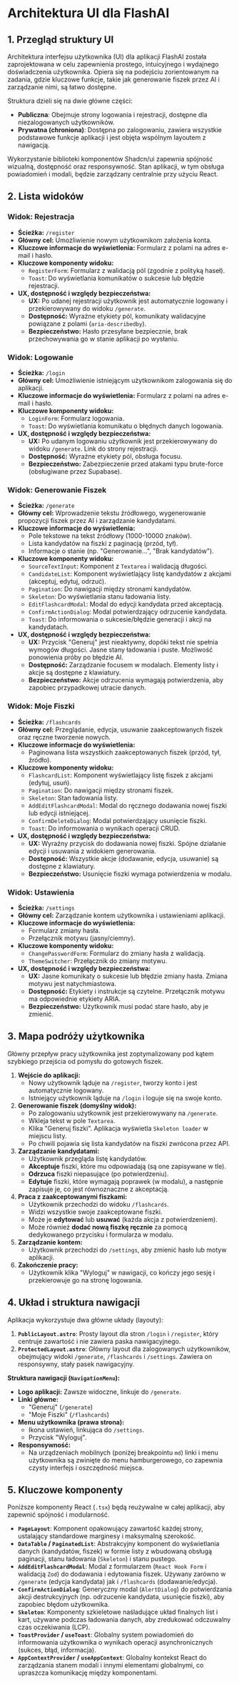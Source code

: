 # Architektura UI dla FlashAI

## 1. Przegląd struktury UI

Architektura interfejsu użytkownika (UI) dla aplikacji FlashAI została zaprojektowana w celu zapewnienia prostego, intuicyjnego i wydajnego doświadczenia użytkownika. Opiera się na podejściu zorientowanym na zadania, gdzie kluczowe funkcje, takie jak generowanie fiszek przez AI i zarządzanie nimi, są łatwo dostępne.

Struktura dzieli się na dwie główne części:
- **Publiczna**: Obejmuje strony logowania i rejestracji, dostępne dla niezalogowanych użytkowników.
- **Prywatna (chroniona)**: Dostępna po zalogowaniu, zawiera wszystkie podstawowe funkcje aplikacji i jest objęta wspólnym layoutem z nawigacją.

Wykorzystanie biblioteki komponentów Shadcn/ui zapewnia spójność wizualną, dostępność oraz responsywność. Stan aplikacji, w tym obsługa powiadomień i modali, będzie zarządzany centralnie przy użyciu React.

## 2. Lista widoków

### Widok: Rejestracja
- **Ścieżka:** `/register`
- **Główny cel:** Umożliwienie nowym użytkownikom założenia konta.
- **Kluczowe informacje do wyświetlenia:** Formularz z polami na adres e-mail i hasło.
- **Kluczowe komponenty widoku:**
  - `RegisterForm`: Formularz z walidacją pól (zgodnie z polityką haseł).
  - `Toast`: Do wyświetlania komunikatów o sukcesie lub błędzie rejestracji.
- **UX, dostępność i względy bezpieczeństwa:**
  - **UX:** Po udanej rejestracji użytkownik jest automatycznie logowany i przekierowywany do widoku `/generate`.
  - **Dostępność:** Wyraźne etykiety pól, komunikaty walidacyjne powiązane z polami (`aria-describedby`).
  - **Bezpieczeństwo:** Hasło przesyłane bezpiecznie, brak przechowywania go w stanie aplikacji po wysłaniu.

### Widok: Logowanie
- **Ścieżka:** `/login`
- **Główny cel:** Umożliwienie istniejącym użytkownikom zalogowania się do aplikacji.
- **Kluczowe informacje do wyświetlenia:** Formularz z polami na adres e-mail i hasło.
- **Kluczowe komponenty widoku:**
  - `LoginForm`: Formularz logowania.
  - `Toast`: Do wyświetlania komunikatu o błędnych danych logowania.
- **UX, dostępność i względy bezpieczeństwa:**
  - **UX:** Po udanym logowaniu użytkownik jest przekierowywany do widoku `/generate`. Link do strony rejestracji.
  - **Dostępność:** Wyraźne etykiety pól, obsługa focusu.
  - **Bezpieczeństwo:** Zabezpieczenie przed atakami typu brute-force (obsługiwane przez Supabase).

### Widok: Generowanie Fiszek
- **Ścieżka:** `/generate`
- **Główny cel:** Wprowadzenie tekstu źródłowego, wygenerowanie propozycji fiszek przez AI i zarządzanie kandydatami.
- **Kluczowe informacje do wyświetlenia:**
  - Pole tekstowe na tekst źródłowy (1000-10000 znaków).
  - Lista kandydatów na fiszki z paginacją (przód, tył).
  - Informacje o stanie (np. "Generowanie...", "Brak kandydatów").
- **Kluczowe komponenty widoku:**
  - `SourceTextInput`: Komponent z `Textarea` i walidacją długości.
  - `CandidateList`: Komponent wyświetlający listę kandydatów z akcjami (akceptuj, edytuj, odrzuć).
  - `Pagination`: Do nawigacji między stronami kandydatów.
  - `Skeleton`: Do wyświetlania stanu ładowania listy.
  - `EditFlashcardModal`: Modal do edycji kandydata przed akceptacją.
  - `ConfirmActionDialog`: Modal potwierdzający odrzucenie kandydata.
  - `Toast`: Do informowania o sukcesie/błędzie generacji i akcji na kandydatach.
- **UX, dostępność i względy bezpieczeństwa:**
  - **UX:** Przycisk "Generuj" jest nieaktywny, dopóki tekst nie spełnia wymogów długości. Jasne stany ładowania i puste. Możliwość ponowienia próby po błędzie AI.
  - **Dostępność:** Zarządzanie focusem w modalach. Elementy listy i akcje są dostępne z klawiatury.
  - **Bezpieczeństwo:** Akcje odrzucenia wymagają potwierdzenia, aby zapobiec przypadkowej utracie danych.

### Widok: Moje Fiszki
- **Ścieżka:** `/flashcards`
- **Główny cel:** Przeglądanie, edycja, usuwanie zaakceptowanych fiszek oraz ręczne tworzenie nowych.
- **Kluczowe informacje do wyświetlenia:**
  - Paginowana lista wszystkich zaakceptowanych fiszek (przód, tył, źródło).
- **Kluczowe komponenty widoku:**
  - `FlashcardList`: Komponent wyświetlający listę fiszek z akcjami (edytuj, usuń).
  - `Pagination`: Do nawigacji między stronami fiszek.
  - `Skeleton`: Stan ładowania listy.
  - `AddEditFlashcardModal`: Modal do ręcznego dodawania nowej fiszki lub edycji istniejącej.
  - `ConfirmDeleteDialog`: Modal potwierdzający usunięcie fiszki.
  - `Toast`: Do informowania o wynikach operacji CRUD.
- **UX, dostępność i względy bezpieczeństwa:**
  - **UX:** Wyraźny przycisk do dodawania nowej fiszki. Spójne działanie edycji i usuwania z widokiem generowania.
  - **Dostępność:** Wszystkie akcje (dodawanie, edycja, usuwanie) są dostępne z klawiatury.
  - **Bezpieczeństwo:** Usunięcie fiszki wymaga potwierdzenia w modalu.

### Widok: Ustawienia
- **Ścieżka:** `/settings`
- **Główny cel:** Zarządzanie kontem użytkownika i ustawieniami aplikacji.
- **Kluczowe informacje do wyświetlenia:**
  - Formularz zmiany hasła.
  - Przełącznik motywu (jasny/ciemny).
- **Kluczowe komponenty widoku:**
  - `ChangePasswordForm`: Formularz do zmiany hasła z walidacją.
  - `ThemeSwitcher`: Przełącznik do zmiany motywu.
- **UX, dostępność i względy bezpieczeństwa:**
  - **UX:** Jasne komunikaty o sukcesie lub błędzie zmiany hasła. Zmiana motywu jest natychmiastowa.
  - **Dostępność:** Etykiety i instrukcje są czytelne. Przełącznik motywu ma odpowiednie etykiety ARIA.
  - **Bezpieczeństwo:** Użytkownik musi podać stare hasło, aby je zmienić.

## 3. Mapa podróży użytkownika

Główny przepływ pracy użytkownika jest zoptymalizowany pod kątem szybkiego przejścia od pomysłu do gotowych fiszek.

1.  **Wejście do aplikacji:**
    - Nowy użytkownik ląduje na `/register`, tworzy konto i jest automatycznie logowany.
    - Istniejący użytkownik ląduje na `/login` i loguje się na swoje konto.
2.  **Generowanie fiszek (domyślny widok):**
    - Po zalogowaniu użytkownik jest przekierowywany na `/generate`.
    - Wkleja tekst w pole `Textarea`.
    - Klika "Generuj fiszki". Aplikacja wyświetla `Skeleton loader` w miejscu listy.
    - Po chwili pojawia się lista kandydatów na fiszki zwrócona przez API.
3.  **Zarządzanie kandydatami:**
    - Użytkownik przegląda listę kandydatów.
    - **Akceptuje** fiszki, które mu odpowiadają (są one zapisywane w tle).
    - **Odrzuca** fiszki niepasujące (po potwierdzeniu).
    - **Edytuje** fiszki, które wymagają poprawek (w modalu), a następnie zapisuje je, co jest równoznaczne z akceptacją.
4.  **Praca z zaakceptowanymi fiszkami:**
    - Użytkownik przechodzi do widoku `/flashcards`.
    - Widzi wszystkie swoje zaakceptowane fiszki.
    - Może je **edytować** lub **usuwać** (każda akcja z potwierdzeniem).
    - Może również **dodać nową fiszkę ręcznie** za pomocą dedykowanego przycisku i formularza w modalu.
5.  **Zarządzanie kontem:**
    - Użytkownik przechodzi do `/settings`, aby zmienić hasło lub motyw aplikacji.
6.  **Zakończenie pracy:**
    - Użytkownik klika "Wyloguj" w nawigacji, co kończy jego sesję i przekierowuje go na stronę logowania.

## 4. Układ i struktura nawigacji

Aplikacja wykorzystuje dwa główne układy (layouty):

1.  **`PublicLayout.astro`**: Prosty layout dla stron `/login` i `/register`, który centruje zawartość i nie zawiera paska nawigacyjnego.
2.  **`ProtectedLayout.astro`**: Główny layout dla zalogowanych użytkowników, obejmujący widoki `/generate`, `/flashcards` i `/settings`. Zawiera on responsywny, stały pasek nawigacyjny.

**Struktura nawigacji (`NavigationMenu`):**
- **Logo aplikacji:** Zawsze widoczne, linkuje do `/generate`.
- **Linki główne:**
  - "Generuj" (`/generate`)
  - "Moje Fiszki" (`/flashcards`)
- **Menu użytkownika (prawa strona):**
  - Ikona ustawień, linkująca do `/settings`.
  - Przycisk "Wyloguj".
- **Responsywność:**
  - Na urządzeniach mobilnych (poniżej breakpointu `md`) linki i menu użytkownika są zwinięte do menu hamburgerowego, co zapewnia czysty interfejs i oszczędność miejsca.

## 5. Kluczowe komponenty

Poniższe komponenty React (`.tsx`) będą reużywalne w całej aplikacji, aby zapewnić spójność i modularność.

- **`PageLayout`**: Komponent opakowujący zawartość każdej strony, ustalający standardowe marginesy i maksymalną szerokość.
- **`DataTable` / `PaginatedList`**: Abstrakcyjny komponent do wyświetlania danych (kandydatów, fiszek) w formie listy z wbudowaną obsługą paginacji, stanu ładowania (`Skeleton`) i stanu pustego.
- **`AddEditFlashcardModal`**: Modal z formularzem (`React Hook Form` i walidacją `Zod`) do dodawania i edytowania fiszek. Używany zarówno w `/generate` (edycja kandydata) jak i `/flashcards` (dodawanie/edycja).
- **`ConfirmActionDialog`**: Generyczny modal (`AlertDialog`) do potwierdzania akcji destrukcyjnych (np. odrzucenie kandydata, usunięcie fiszki), aby zapobiec błędom użytkownika.
- **`Skeleton`**: Komponenty szkieletowe naśladujące układ finalnych list i kart, używane podczas ładowania danych, aby zredukować odczuwalny czas oczekiwania (LCP).
- **`ToastProvider` / `useToast`**: Globalny system powiadomień do informowania użytkownika o wynikach operacji asynchronicznych (sukces, błąd, informacja).
- **`AppContextProvider` / `useAppContext`**: Globalny kontekst React do zarządzania stanem modali i innymi elementami globalnymi, co upraszcza komunikację między komponentami. 